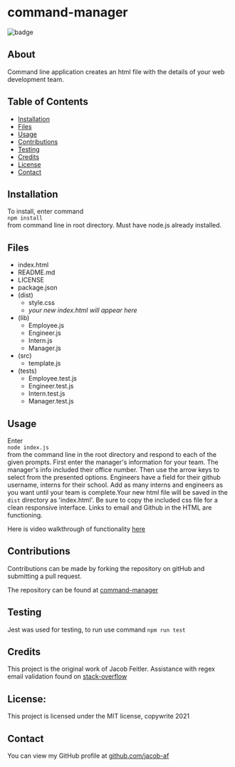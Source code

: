 # command-manager

![badge](https://img.shields.io/badge/license-MIT-brightgreen)

## About

Command line application creates an html file with the details of your web development team.

## Table of Contents

- [Installation](#Installation)
- [Files](#Files)
- [Usage](#Usage)
- [Contributions](#Contributions)
- [Testing](#Testing)
- [Credits](#Credits)
- [License](#License)
- [Contact](#Contact)

## Installation

To install, enter command  
`npm install`  
from command line in root directory. Must have node.js already installed.

## Files

- index.html
- README.md
- LICENSE
- package.json
- (dist)
  - style.css
  - _your new index.html will appear here_
- (lib)
  - Employee.js
  - Engineer.js
  - Intern.js
  - Manager.js
- (src)
  - template.js
- (tests)
  - Employee.test.js
  - Engineer.test.js
  - Intern.test.js
  - Manager.test.js

## Usage

Enter  
`node index.js`  
from the command line in the root directory and respond to each of the given prompts. First enter the manager's information for your team. The manager's info included their office number. Then use the arrow keys to select from the presented options. Engineers have a field for their github username, interns for their school. Add as many interns and engineers as you want until your team is complete.Your new html file will be saved in the `dist` directory as 'index.html'. Be sure to copy the included css file for a clean responsive interface. Links to email and Github in the HTML are functioning.

Here is video walkthrough of functionality [here](https://drive.google.com/file/d/1_F9j7wKS2Aw-gCctFju-ylaoGNSIeQpB/view)

## Contributions

Contributions can be made by forking the repository on gitHub and submitting a pull request.

The repository can be found at [command-manager](https://github.com/jacob-af/command-manager)

## Testing

Jest was used for testing, to run use command `npm run test`

## Credits

This project is the original work of Jacob Feitler. Assistance with regex email validation found on [stack-overflow](https://stackoverflow.com/questions/65189877/how-can-i-validate-that-a-user-input-their-email-when-using-inquirer-npm)

## License:

This project is licensed under the MIT license, copywrite 2021

## Contact

You can view my GitHub profile at [github.com/jacob-af](https://github.com/jacob-af)

